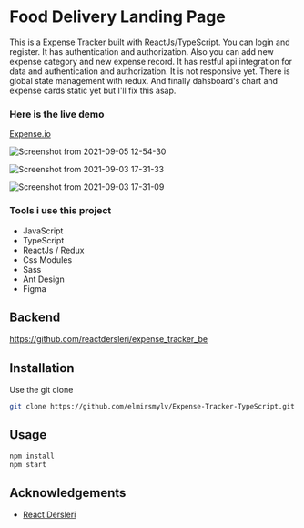 # Food Delivery Landing Page

This is a Expense Tracker built with ReactJs/TypeScript. You can login and register. It has authentication and authorization. Also you can add new expense category and new expense record. It has restful api integration for data and authentication and authorization. It is not responsive yet. There is global state management with redux. And finally dahsboard's chart and expense cards static yet but I'll fix this asap.

### Here is the live demo

[Expense.io](https://expense-tracker-elmir.vercel.app/)


![Screenshot from 2021-09-05 12-54-30](https://user-images.githubusercontent.com/59176193/132121213-7aa0a2a6-d41a-4846-9321-aa1dc7c021ca.png)

![Screenshot from 2021-09-03 17-31-33](https://user-images.githubusercontent.com/59176193/132014890-f37e8305-77ca-433a-a60e-9b215ae67621.png)

![Screenshot from 2021-09-03 17-31-09](https://user-images.githubusercontent.com/59176193/132014940-90f718ae-e1ff-4ff7-8282-13396d09bcea.png)

### Tools i use this project

- JavaScript
- TypeScript
- ReactJs / Redux
- Css Modules
- Sass
- Ant Design
- Figma

## Backend

https://github.com/reactdersleri/expense_tracker_be

## Installation

Use the git clone

```bash
git clone https://github.com/elmirsmylv/Expense-Tracker-TypeScript.git
```

## Usage

```javascript
npm install
npm start
```

## Acknowledgements

- [React Dersleri](https://www.youtube.com/c/ReactDersleri)
